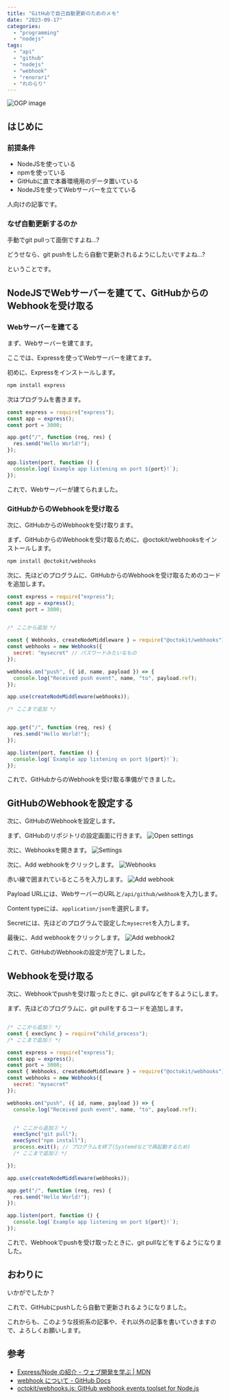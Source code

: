 ```yaml
---
title: "GitHubで自己自動更新のためのメモ"
date: "2023-09-17"
categories:
  - "programming"
  - "nodejs"
tags:
  - "api"
  - "github"
  - "nodejs"
  - "webhook"
  - "renorari"
  - "れのらり"
---
```


![OGP image](./images/ogp.png)

## はじめに

### 前提条件

- NodeJSを使っている
- npmを使っている
- GitHubに直で本番環境用のデータ置いている
- NodeJSを使ってWebサーバーを立てている

人向けの記事です。

### なぜ自動更新するのか

手動でgit pullって面倒ですよね...?

どうせなら、git pushをしたら自動で更新されるようにしたいですよね...?

ということです。

## NodeJSでWebサーバーを建てて、GitHubからのWebhookを受け取る

### Webサーバーを建てる

まず、Webサーバーを建てます。

ここでは、Expressを使ってWebサーバーを建てます。

初めに、Expressをインストールします。

```bash
npm install express
```

次はプログラムを書きます。

```js
const express = require("express");
const app = express();
const port = 3000;

app.get("/", function (req, res) {
  res.send("Hello World!");
});

app.listen(port, function () {
  console.log(`Example app listening on port ${port}!`);
});
```

これで、Webサーバーが建てられました。

### GitHubからのWebhookを受け取る

次に、GitHubからのWebhookを受け取ります。

まず、GitHubからのWebhookを受け取るために、@octokit/webhooksをインストールします。

```bash
npm install @octokit/webhooks
```

次に、先ほどのプログラムに、GitHubからのWebhookを受け取るためのコードを追加します。

```js
const express = require("express");
const app = express();
const port = 3000;


/* ここから追加 */

const { Webhooks, createNodeMiddleware } = require("@octokit/webhooks");
const webhooks = new Webhooks({
  secret: "mysecret" // パスワードみたいなもの
});

webhooks.on("push", ({ id, name, payload }) => {
  console.log("Received push event", name, "to", payload.ref);
});

app.use(createNodeMiddleware(webhooks));

/* ここまで追加 */


app.get("/", function (req, res) {
  res.send("Hello World!");
});

app.listen(port, function () {
  console.log(`Example app listening on port ${port}!`);
});
```

これで、GitHubからのWebhookを受け取る準備ができました。

## GitHubのWebhookを設定する

次に、GitHubのWebhookを設定します。

まず、GitHubのリポジトリの設定画面に行きます。
![Open settings](./images/open-settings.png)

次に、Webhooksを開きます。
![Settings](./images/settings.png)

次に、Add webhookをクリックします。
![Webhooks](./images/webhooks.png)

赤い線で囲まれているところを入力します。
![Add webhook](./images/add-webhook.png)

Payload URLには、WebサーバーのURLと`/api/github/webhook`を入力します。

Content typeには、`application/json`を選択します。

Secretには、先ほどのプログラムで設定した`mysecret`を入力します。

最後に、Add webhookをクリックします。
![Add webhook2](./images/add-webhook2.png)

これで、GitHubのWebhookの設定が完了しました。

## Webhookを受け取る

次に、Webhookでpushを受け取ったときに、git pullなどをするようにします。

まず、先ほどのプログラムに、git pullをするコードを追加します。

```js

/* ここから追加① */
const { execSync } = require("child_process");
/* ここまで追加① */

const express = require("express");
const app = express();
const port = 3000;
const { Webhooks, createNodeMiddleware } = require("@octokit/webhooks");
const webhooks = new Webhooks({
  secret: "mysecret"
});

webhooks.on("push", ({ id, name, payload }) => {
  console.log("Received push event", name, "to", payload.ref);


  /* ここから追加② */
  execSync("git pull");
  execSync("npm install");
  process.exit(); // プログラムを終了(Systemdなどで再起動するため)
  /* ここまで追加② */

});

app.use(createNodeMiddleware(webhooks));

app.get("/", function (req, res) {
  res.send("Hello World!");
});

app.listen(port, function () {
  console.log(`Example app listening on port ${port}!`);
});
```

これで、Webhookでpushを受け取ったときに、git pullなどをするようになりました。

## おわりに

いかがでしたか？

これで、GitHubにpushしたら自動で更新されるようになりました。

これからも、このような技術系の記事や、それ以外の記事を書いていきますので、よろしくお願いします。

## 参考

- [Express/Node の紹介 - ウェブ開発を学ぶ | MDN](https://developer.mozilla.org/ja/docs/Learn/Server-side/Express_Nodejs/Introduction#helloworld_express)
- [webhook について - GitHub Docs](https://docs.github.com/ja/developers/webhooks-and-events/webhooks/about-webhooks)
- [octokit/webhooks.js: GitHub webhook events toolset for Node.js](https://github.com/octokit/webhooks.js#readme)
